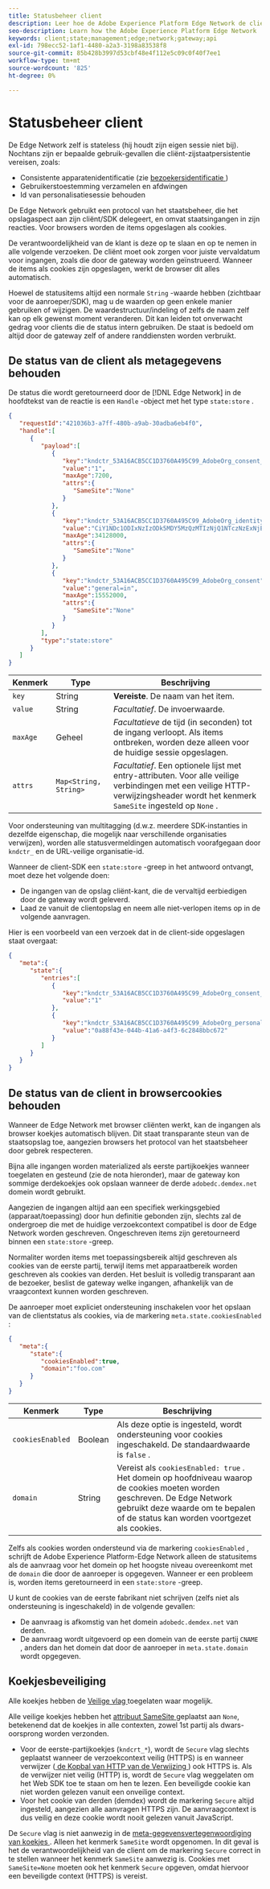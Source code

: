 ```yaml
---
title: Statusbeheer client
description: Leer hoe de Adobe Experience Platform Edge Network de clientstatus beheert
seo-description: Learn how the Adobe Experience Platform Edge Network  manages client state
keywords: client;state;management;edge;network;gateway;api
exl-id: 798ecc52-1af1-4480-a2a3-3198a83538f8
source-git-commit: 85b428b3997d53cbf48e4f112e5c09c0f40f7ee1
workflow-type: tm+mt
source-wordcount: '825'
ht-degree: 0%

---
```


# Statusbeheer client

De Edge Network zelf is stateless (hij houdt zijn eigen sessie niet bij). Nochtans zijn er bepaalde gebruik-gevallen die cliënt-zijstaatpersistentie vereisen, zoals:

* Consistente apparatenidentificatie (zie [ bezoekersidentificatie ](visitor-identification.md))
* Gebruikerstoestemming verzamelen en afdwingen
* Id van personalisatiesessie behouden

De Edge Network gebruikt een protocol van het staatsbeheer, die het opslagaspect aan zijn cliënt/SDK delegeert, en omvat staatsingangen in zijn reacties. Voor browsers worden de items opgeslagen als cookies.

De verantwoordelijkheid van de klant is deze op te slaan en op te nemen in alle volgende verzoeken. De cliënt moet ook zorgen voor juiste vervaldatum voor ingangen, zoals die door de gateway worden geïnstrueerd. Wanneer de items als cookies zijn opgeslagen, werkt de browser dit alles automatisch.

Hoewel de statusitems altijd een normale `String` -waarde hebben (zichtbaar voor de aanroeper/SDK), mag u de waarden op geen enkele manier gebruiken of wijzigen. De waardestructuur/indeling of zelfs de naam zelf kan op elk gewenst moment veranderen. Dit kan leiden tot onverwacht gedrag voor clients die de status intern gebruiken. De staat is bedoeld om altijd door de gateway zelf of andere randdiensten worden verbruikt.

## De status van de client als metagegevens behouden

De status die wordt geretourneerd door de [!DNL Edge Network] in de hoofdtekst van de reactie is een `Handle` -object met het type `state:store` .

```json
{
   "requestId":"421036b3-a7ff-480b-a9ab-30adba6eb4f0",
   "handle":[
      {
         "payload":[
            {
               "key":"kndctr_53A16ACB5CC1D3760A495C99_AdobeOrg_consent_check",
               "value":"1",
               "maxAge":7200,
               "attrs":{
                  "SameSite":"None"
               }
            },
            {
               "key":"kndctr_53A16ACB5CC1D3760A495C99_AdobeOrg_identity",
               "value":"CiY1NDc1ODIxNzIzODk5MDY5MzQzMTIzNjQ1NTczNzExNjE4OTA1MFINCLGOvszNLhABGAEgBKABsY6-zM0uqAGHz-z2y82cul3wAbGOvszNLg==",
               "maxAge":34128000,
               "attrs":{
                  "SameSite":"None"
               }
            },
            {
               "key":"kndctr_53A16ACB5CC1D3760A495C99_AdobeOrg_consent",
               "value":"general=in",
               "maxAge":15552000,
               "attrs":{
                  "SameSite":"None"
               }
            }
         ],
         "type":"state:store"
      }
   ]
}
```

| Kenmerk | Type | Beschrijving |
| --- | --- | --- |
| `key` | String | **Vereiste**. De naam van het item. |
| `value` | String | *Facultatief*. De invoerwaarde. |
| `maxAge` | Geheel | *Facultatieve* de tijd (in seconden) tot de ingang verloopt. Als items ontbreken, worden deze alleen voor de huidige sessie opgeslagen. |
| `attrs` | `Map<String, String>` | *Facultatief*. Een optionele lijst met entry-attributen. Voor alle veilige verbindingen met een veilige HTTP-verwijzingsheader wordt het kenmerk `SameSite` ingesteld op `None` . |


Voor ondersteuning van multitagging (d.w.z. meerdere SDK-instanties in dezelfde eigenschap, die mogelijk naar verschillende organisaties verwijzen), worden alle statusvermeldingen automatisch voorafgegaan door `kndctr_` en de URL-veilige organisatie-id.

Wanneer de client-SDK een `state:store` -greep in het antwoord ontvangt, moet deze het volgende doen:

* De ingangen van de opslag cliënt-kant, die de vervaltijd eerbiedigen door de gateway wordt geleverd.
* Laad ze vanuit de clientopslag en neem alle niet-verlopen items op in de volgende aanvragen.

Hier is een voorbeeld van een verzoek dat in de client-side opgeslagen staat overgaat:

```json
{
   "meta":{
      "state":{
         "entries":[
            {
               "key":"kndctr_53A16ACB5CC1D3760A495C99_AdobeOrg_consent_check",
               "value":"1"
            },
            {
               "key":"kndctr_53A16ACB5CC1D3760A495C99_AdobeOrg_personalization_sessionId",
               "value":"0a88f43e-044b-41a6-a4f3-6c2848bbc672"
            }
         ]
      }
   }
}
```

## De status van de client in browsercookies behouden

Wanneer de Edge Network met browser cliënten werkt, kan de ingangen als browser koekjes automatisch blijven. Dit staat transparante steun van de staatsopslag toe, aangezien browsers het protocol van het staatsbeheer door gebrek respecteren.

Bijna alle ingangen worden materialized als eerste partijkoekjes wanneer toegelaten en gesteund (zie de nota hieronder), maar de gateway kon sommige derdekoekjes ook opslaan wanneer de derde `adobedc.demdex.net` domein wordt gebruikt.

Aangezien de ingangen altijd aan een specifiek werkingsgebied (apparaat/toepassing) door hun definitie gebonden zijn, slechts zal de ondergroep die met de huidige verzoekcontext compatibel is door de Edge Network worden geschreven. Ongeschreven items zijn
geretourneerd binnen een `state:store` -greep.

Normaliter worden items met toepassingsbereik altijd geschreven als cookies van de eerste partij, terwijl items met apparaatbereik worden geschreven als cookies van derden. Het besluit is volledig transparant aan de bezoeker, beslist de gateway welke ingangen, afhankelijk van de vraagcontext kunnen worden geschreven.

De aanroeper moet expliciet ondersteuning inschakelen voor het opslaan van de clientstatus als cookies, via de markering `meta.state.cookiesEnabled` :

```json
{
   "meta":{
      "state":{
         "cookiesEnabled":true,
         "domain":"foo.com"
      }
   }
}
```

| Kenmerk | Type | Beschrijving |
| --- | --- | --- |
| `cookiesEnabled` | Boolean | Als deze optie is ingesteld, wordt ondersteuning voor cookies ingeschakeld. De standaardwaarde is `false` . |
| `domain` | String | Vereist als `cookiesEnabled: true` . Het domein op hoofdniveau waarop de cookies moeten worden geschreven. De Edge Network gebruikt deze waarde om te bepalen of de status kan worden voortgezet als cookies. |

Zelfs als cookies worden ondersteund via de markering `cookiesEnabled` , schrijft de Adobe Experience Platform-Edge Network alleen de statusitems als de aanvraag voor het domein op het hoogste niveau overeenkomt met de `domain` die door de aanroeper is opgegeven. Wanneer er een probleem is, worden items geretourneerd in een `state:store` -greep.

U kunt de cookies van de eerste fabrikant niet schrijven (zelfs niet als ondersteuning is ingeschakeld) in de volgende gevallen:

* De aanvraag is afkomstig van het domein `adobedc.demdex.net` van derden.
* De aanvraag wordt uitgevoerd op een domein van de eerste partij `CNAME` , anders dan het domein dat door de aanroeper in `meta.state.domain` wordt opgegeven.

## Koekjesbeveiliging

Alle koekjes hebben de [ Veilige vlag ](https://developer.mozilla.org/en-US/docs/Web/HTTP/Cookies#restrict_access_to_cookies) toegelaten waar mogelijk.

Alle veilige koekjes hebben het [ attribuut SameSite ](https://developer.mozilla.org/en-US/docs/Web/HTTP/Headers/Set-Cookie/SameSite) geplaatst aan `None`, betekenend dat de koekjes in alle contexten, zowel 1st partij als dwars-oorsprong worden verzonden.

* Voor de eerste-partijkoekjes (`kndcrt_*`), wordt de `Secure` vlag slechts geplaatst wanneer de verzoekcontext veilig (HTTPS) is en wanneer verwijzer ([ de Kopbal van HTTP van de Verwijzing ](https://developer.mozilla.org/en-US/docs/Web/HTTP/Headers/Referer)) ook HTTPS is. Als de verwijzer niet veilig (HTTP) is, wordt de `Secure` vlag weggelaten om het Web SDK toe te staan om hen te lezen. Een beveiligde cookie kan niet worden gelezen vanuit een onveilige context.
* Voor het cookie van derden (demdex) wordt de markering `Secure` altijd ingesteld, aangezien alle aanvragen HTTPS zijn. De aanvraagcontext is dus veilig en deze cookie wordt nooit gelezen vanuit JavaScript.

De `Secure` vlag is niet aanwezig in de [ meta-gegevensvertegenwoordiging van koekjes ](#state-as-metadata). Alleen het kenmerk `SameSite` wordt opgenomen. In dit geval is het de verantwoordelijkheid van de client om de markering `Secure` correct in te stellen wanneer het kenmerk `SameSite` aanwezig is. Cookies met `SameSite=None` moeten ook het kenmerk `Secure` opgeven, omdat hiervoor een beveiligde context (HTTPS) is vereist.
